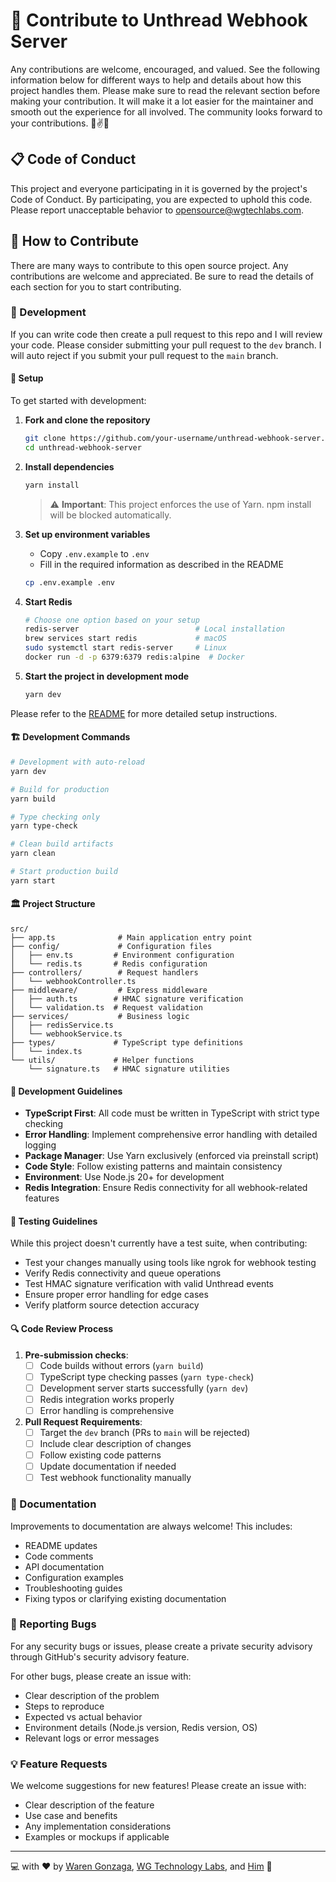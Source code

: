 # 🎯 Contribute to Unthread Webhook Server

Any contributions are welcome, encouraged, and valued. See the following information below for different ways to help and details about how this project handles them. Please make sure to read the relevant section before making your contribution. It will make it a lot easier for the maintainer and smooth out the experience for all involved. The community looks forward to your contributions. 🎉✌✨

## 📋 Code of Conduct

This project and everyone participating in it is governed by the project's Code of Conduct. By participating, you are expected to uphold this code. Please report unacceptable behavior to <opensource@wgtechlabs.com>.

## 💖 How to Contribute

There are many ways to contribute to this open source project. Any contributions are welcome and appreciated. Be sure to read the details of each section for you to start contributing.

### 🧬 Development

If you can write code then create a pull request to this repo and I will review your code. Please consider submitting your pull request to the `dev` branch. I will auto reject if you submit your pull request to the `main` branch.

#### 🔧 Setup

To get started with development:

1. **Fork and clone the repository**
   ```bash
   git clone https://github.com/your-username/unthread-webhook-server.git
   cd unthread-webhook-server
   ```

2. **Install dependencies**
   ```bash
   yarn install
   ```
   > ⚠️ **Important**: This project enforces the use of Yarn. npm install will be blocked automatically.

3. **Set up environment variables**
   - Copy `.env.example` to `.env`
   - Fill in the required information as described in the README
   ```bash
   cp .env.example .env
   ```

4. **Start Redis**
   ```bash
   # Choose one option based on your setup
   redis-server                          # Local installation
   brew services start redis             # macOS
   sudo systemctl start redis-server     # Linux
   docker run -d -p 6379:6379 redis:alpine  # Docker
   ```

5. **Start the project in development mode**
   ```bash
   yarn dev
   ```

Please refer to the [README](./README.md) for more detailed setup instructions.

#### 🏗️ Development Commands

```bash
# Development with auto-reload
yarn dev

# Build for production
yarn build

# Type checking only
yarn type-check

# Clean build artifacts
yarn clean

# Start production build
yarn start
```

#### 🏛️ Project Structure

```
src/
├── app.ts              # Main application entry point
├── config/             # Configuration files
│   ├── env.ts         # Environment configuration
│   └── redis.ts       # Redis configuration
├── controllers/        # Request handlers
│   └── webhookController.ts
├── middleware/         # Express middleware
│   ├── auth.ts        # HMAC signature verification
│   └── validation.ts  # Request validation
├── services/           # Business logic
│   ├── redisService.ts
│   └── webhookService.ts
├── types/             # TypeScript type definitions
│   └── index.ts
└── utils/             # Helper functions
    └── signature.ts   # HMAC signature utilities
```

#### 🎯 Development Guidelines

- **TypeScript First**: All code must be written in TypeScript with strict type checking
- **Error Handling**: Implement comprehensive error handling with detailed logging
- **Package Manager**: Use Yarn exclusively (enforced via preinstall script)
- **Code Style**: Follow existing patterns and maintain consistency
- **Environment**: Use Node.js 20+ for development
- **Redis Integration**: Ensure Redis connectivity for all webhook-related features

#### 🧪 Testing Guidelines

While this project doesn't currently have a test suite, when contributing:

- Test your changes manually using tools like ngrok for webhook testing
- Verify Redis connectivity and queue operations
- Test HMAC signature verification with valid Unthread events
- Ensure proper error handling for edge cases
- Verify platform source detection accuracy

#### 🔍 Code Review Process

1. **Pre-submission checks**:
   - [ ] Code builds without errors (`yarn build`)
   - [ ] TypeScript type checking passes (`yarn type-check`)
   - [ ] Development server starts successfully (`yarn dev`)
   - [ ] Redis integration works properly
   - [ ] Error handling is comprehensive

2. **Pull Request Requirements**:
   - [ ] Target the `dev` branch (PRs to `main` will be rejected)
   - [ ] Include clear description of changes
   - [ ] Follow existing code patterns
   - [ ] Update documentation if needed
   - [ ] Test webhook functionality manually

### 📖 Documentation

Improvements to documentation are always welcome! This includes:
- README updates
- Code comments
- API documentation
- Configuration examples
- Troubleshooting guides
- Fixing typos or clarifying existing documentation

### 🐞 Reporting Bugs

For any security bugs or issues, please create a private security advisory through GitHub's security advisory feature.

For other bugs, please create an issue with:
- Clear description of the problem
- Steps to reproduce
- Expected vs actual behavior
- Environment details (Node.js version, Redis version, OS)
- Relevant logs or error messages

### 💡 Feature Requests

We welcome suggestions for new features! Please create an issue with:
- Clear description of the feature
- Use case and benefits
- Any implementation considerations
- Examples or mockups if applicable

---

💻 with ❤️ by [Waren Gonzaga](https://warengonzaga.com), [WG Technology Labs](https://wgtechlabs.com), and [Him](https://www.youtube.com/watch?v=HHrxS4diLew&t=44s) 🙏

